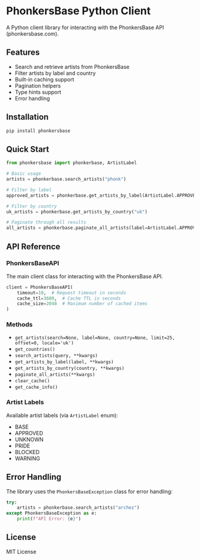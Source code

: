 # PhonkersBase Python Client

A Python client library for interacting with the PhonkersBase API (phonkersbase.com).

## Features

- Search and retrieve artists from PhonkersBase
- Filter artists by label and country
- Built-in caching support
- Pagination helpers
- Type hints support
- Error handling

## Installation

```bash
pip install phonkersbase
```

## Quick Start

```python
from phonkersbase import phonkerbase, ArtistLabel

# Basic usage
artists = phonkerbase.search_artists("phonk")

# Filter by label
approved_artists = phonkerbase.get_artists_by_label(ArtistLabel.APPROVED)

# Filter by country
uk_artists = phonkerbase.get_artists_by_country("uk")

# Paginate through all results
all_artists = phonkerbase.paginate_all_artists(label=ArtistLabel.APPROVED)
```

## API Reference

### PhonkersBaseAPI

The main client class for interacting with the PhonkersBase API.

```python
client = PhonkersBaseAPI(
    timeout=10,  # Request timeout in seconds
    cache_ttl=3600,  # Cache TTL in seconds
    cache_size=2048  # Maximum number of cached items
)
```

### Methods

- `get_artists(search=None, label=None, country=None, limit=25, offset=0, locale='uk')`
- `get_countries()`
- `search_artists(query, **kwargs)`
- `get_artists_by_label(label, **kwargs)`
- `get_artists_by_country(country, **kwargs)`
- `paginate_all_artists(**kwargs)`
- `clear_cache()`
- `get_cache_info()`

### Artist Labels

Available artist labels (via `ArtistLabel` enum):
- BASE
- APPROVED
- UNKNOWN
- PRIDE
- BLOCKED
- WARNING

## Error Handling

The library uses the `PhonkersBaseException` class for error handling:

```python
try:
    artists = phonkerbase.search_artists("archez")
except PhonkersBaseException as e:
    print(f"API Error: {e}")
```

## License

MIT License
